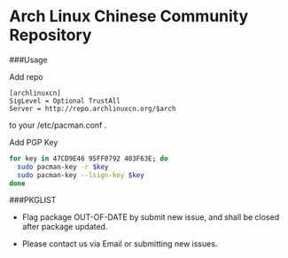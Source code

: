 Arch Linux Chinese Community Repository
====

###Usage

Add repo

```
[archlinuxcn]
SigLevel = Optional TrustAll
Server = http://repo.archlinuxcn.org/$arch
```
to your /etc/pacman.conf .

Add PGP Key

```bash
for key in 47CD9E46 95FF0792 403F63E; do
  sudo pacman-key -r $key
  sudo pacman-key --lsign-key $key
done
```

###PKGLIST

* Flag package OUT-OF-DATE by submit new issue, and shall be closed after package updated.

* Please contact us via Email or submitting new issues.
